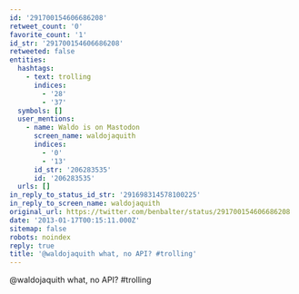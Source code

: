 ```yaml
---
id: '291700154606686208'
retweet_count: '0'
favorite_count: '1'
id_str: '291700154606686208'
retweeted: false
entities:
  hashtags:
    - text: trolling
      indices:
        - '28'
        - '37'
  symbols: []
  user_mentions:
    - name: Waldo is on Mastodon
      screen_name: waldojaquith
      indices:
        - '0'
        - '13'
      id_str: '206283535'
      id: '206283535'
  urls: []
in_reply_to_status_id_str: '291698314578100225'
in_reply_to_screen_name: waldojaquith
original_url: https://twitter.com/benbalter/status/291700154606686208
date: '2013-01-17T00:15:11.000Z'
sitemap: false
robots: noindex
reply: true
title: '@waldojaquith what, no API? #trolling'
---
```


@waldojaquith what, no API? #trolling